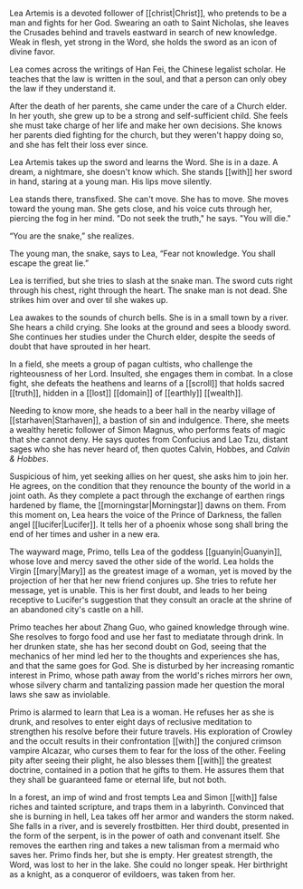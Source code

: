 Lea Artemis is a devoted follower of [[christ|Christ]], who pretends to be a man and fights for her God. Swearing an oath to Saint Nicholas, she leaves the Crusades behind and travels eastward in search of new knowledge. Weak in flesh, yet strong in the Word, she holds the sword as an icon of divine favor.

Lea comes across the writings of Han Fei, the Chinese legalist scholar. He teaches that the law is written in the soul, and that a person can only obey the law if they understand it. 

After the death of her parents, she came under the care of a Church elder. In her youth, she grew up to be a strong and self-sufficient child. She feels she must take charge of her life and make her own decisions. She knows her parents died fighting for the church, but they weren't happy doing so, and she has felt their loss ever since.

Lea Artemis takes up the sword and learns the Word. She is in a daze. A dream, a nightmare, she doesn't know which. She stands [[with]] her sword in hand, staring at a young man. His lips move silently.

Lea stands there, transfixed. She can't move. She has to move. She moves toward the young man. She gets close, and his voice cuts through her, piercing the fog in her mind. "Do not seek the truth," he says. "You will die."

“You are the snake,” she realizes.

The young man, the snake, says to Lea, “Fear not knowledge. You shall escape the great lie.”

Lea is terrified, but she tries to slash at the snake man. The sword cuts right through his chest, right through the heart. The snake man is not dead. She strikes him over and over til she wakes up.

Lea awakes to the sounds of church bells. She is in a small town by a river. She hears a child crying. She looks at the ground and sees a bloody sword. She continues her studies under the Church elder, despite the seeds of doubt that have sprouted in her heart.

In a field, she meets a group of pagan cultists, who challenge the righteousness of her Lord. Insulted, she engages them in combat. In a close fight, she defeats the heathens and learns of a [[scroll]] that holds sacred [[truth]], hidden in a [[lost]] [[domain]] of [[earthly]] [[wealth]]. 

Needing to know more, she heads to a beer hall in the nearby village of [[starhaven|Starhaven]], a bastion of sin and indulgence. There, she meets a wealthy heretic follower of Simon Magnus, who performs feats of magic that she cannot deny. He says quotes from Confucius and Lao Tzu, distant sages who she has never heard of, then quotes Calvin, Hobbes, and *Calvin & Hobbes*. 

Suspicious of him, yet seeking allies on her quest, she asks him to join her. He agrees, on the condition that they renounce the bounty of the world in a joint oath. As they complete a pact through the exchange of earthen rings hardened by flame, the [[morningstar|Morningstar]] dawns on them. From this moment on, Lea hears the voice of the Prince of Darkness, the fallen angel [[lucifer|Lucifer]]. It tells her of a phoenix whose song shall bring the end of her times and usher in a new era.

The wayward mage, Primo, tells Lea of the goddess [[guanyin|Guanyin]], whose love and mercy saved the other side of the world. Lea holds the Virgin [[mary|Mary]] as the greatest image of a woman, yet is moved by the projection of her that her new friend conjures up. She tries to refute her message, yet is unable. This is her first doubt, and leads to her being receptive to Lucifer's suggestion that they consult an oracle at the shrine of an abandoned city's castle on a hill. 

Primo teaches her about Zhang Guo, who gained knowledge through wine. She resolves to forgo food and use her fast to mediatate through drink. In her drunken state, she has her second doubt on God, seeing that the mechanics of her mind led her to the thoughts and experiences she has, and that the same goes for God. She is disturbed by her increasing romantic interest in Primo, whose path away from the world's riches mirrors her own, whose silvery charm and tantalizing passion made her question the moral laws she saw as inviolable. 

Primo is alarmed to learn that Lea is a woman. He refuses her as she is drunk, and resolves to enter eight days of reclusive meditation to strengthen his resolve before their future travels. His exploration of Crowley and the occult results in their confrontation [[with]] the conjured crimson vampire Alcazar, who curses them to fear for the loss of the other. Feeling pity after seeing their plight, he also blesses them [[with]] the greatest doctrine, contained in a potion that he gifts to them. He assures them that they shall be guaranteed fame or eternal life, but not both.

In a forest, an imp of wind and frost tempts Lea and Simon [[with]] false riches and tainted scripture, and traps them in a labyrinth. Convinced that she is burning in hell, Lea takes off her armor and wanders the storm naked. She falls in a river, and is severely frostbitten. Her third doubt, presented in the form of the serpent, is in the power of oath and convenant itself. She removes the earthen ring and takes a new talisman from a mermaid who saves her. Primo finds her, but she is empty. Her greatest strength, the Word, was lost to her in the lake. She could no longer speak. Her birthright as a knight, as a conqueror of evildoers, was taken from her.